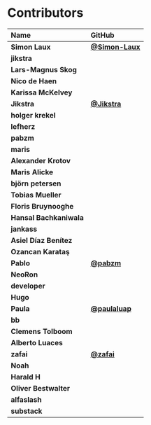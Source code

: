 # Contributors

| Name                    | GitHub                                           |
| :---------------------- | :----------------------------------------------- |
| **Simon Laux**          | [**@Simon-Laux**](https://github.com/Simon-Laux) |
| **jikstra**             |                                                  |
| **Lars-Magnus Skog**    |                                                  |
| **Nico de Haen**        |                                                  |
| **Karissa McKelvey**    |                                                  |
| **Jikstra**             | [**@Jikstra**](https://github.com/Jikstra)       |
| **holger krekel**       |                                                  |
| **lefherz**             |                                                  |
| **pabzm**               |                                                  |
| **maris**               |                                                  |
| **Alexander Krotov**    |                                                  |
| **Maris Alicke**        |                                                  |
| **björn petersen**      |                                                  |
| **Tobias Mueller**      |                                                  |
| **Floris Bruynooghe**   |                                                  |
| **Hansal Bachkaniwala** |                                                  |
| **jankass**             |                                                  |
| **Asiel Díaz Benítez**  |                                                  |
| **Ozancan Karataş**     |                                                  |
| **Pablo**               | [**@pabzm**](https://github.com/pabzm)           |
| **NeoRon**              |                                                  |
| **developer**           |                                                  |
| **Hugo**                |                                                  |
| **Paula**               | [**@paulaluap**](https://github.com/paulaluap)   |
| **bb**                  |                                                  |
| **Clemens Tolboom**     |                                                  |
| **Alberto Luaces**      |                                                  |
| **zafai**               | [**@zafai**](https://github.com/zafai)           |
| **Noah**                |                                                  |
| **Harald H**            |                                                  |
| **Oliver Bestwalter**   |                                                  |
| **alfaslash**           |                                                  |
| **substack**            |                                                  |
